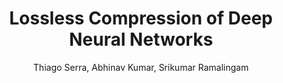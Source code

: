 ---
paperId: 38
author: Thiago Serra, Abhinav Kumar, Srikumar Ramalingam
publicationauthor: Serra, T. et al
title: Lossless Compression of Deep Neural Networks
pitch: https://slideslive.com/38930550/lossless-compression-of-deep-neural-networks?ref=folder-55828
poster: Oral_Thiago_Serra
alt: --
type: Oral
topic: Deep Learning
subtopic: General Machine Learning
link: 
conference: icml
year: 2020
tags: icml-2020-op
location: Virtual
---
